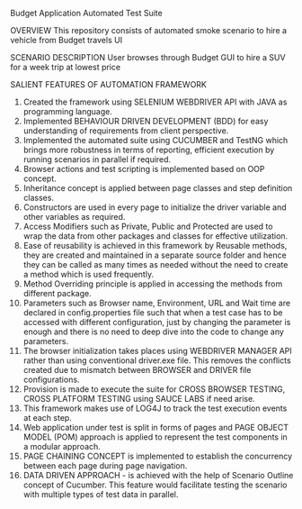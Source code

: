 Budget Application Automated Test Suite

OVERVIEW
This repository consists of automated smoke scenario to hire a vehicle from Budget travels UI

SCENARIO DESCRIPTION
User browses through Budget GUI to hire a SUV for a week trip at lowest price

SALIENT FEATURES OF AUTOMATION FRAMEWORK

1.	Created the framework using SELENIUM WEBDRIVER API with JAVA as programming language.
2.	Implemented BEHAVIOUR DRIVEN DEVELOPMENT (BDD) for easy understanding of requirements from client perspective.
3.	Implemented the automated suite using CUCUMBER and TestNG which brings more robustness in terms of reporting, efficient execution by running scenarios in parallel 
	if required.
4.	Browser actions and test scripting is implemented based on OOP concept. 
5.	Inheritance concept is applied between page classes and step definition classes.
6.	Constructors are used in every page to initialize the driver variable and other variables as required.
7.	Access Modifiers such as Private, Public and Protected are used to wrap the data from other packages and classes for effective utilization.
8.	Ease of reusability is achieved in this framework by Reusable methods, they are created and maintained in a separate source folder and hence they can be called as 
	many times as needed without the need to create a method which is used frequently.
9.	Method Overriding principle is applied in accessing the methods from different package.
10.	Parameters such as Browser name, Environment, URL and Wait time are declared in config.properties file such that when a test case has to be accessed with 
	different configuration, just by changing the parameter is enough and there is no need to deep dive into the code to change any parameters.
11.	The browser initialization takes places using WEBDRIVER MANAGER API rather than using conventional driver.exe file. This removes the conflicts created due to 
	mismatch between BROWSER and DRIVER file configurations.
12.	Provision is made to execute the suite for CROSS BROWSER TESTING, CROSS PLATFORM TESTING using SAUCE LABS if need arise.
13.	This framework makes use of LOG4J to track the test execution events at each step.
14.	Web application under test is split in forms of pages and PAGE OBJECT MODEL (POM) approach is applied to represent the test components in a modular approach.
15.	PAGE CHAINING CONCEPT is implemented to establish the concurrency between each page during page navigation.
16.	DATA DRIVEN APPROACH - is achieved with the help of Scenario Outline concept of Cucumber. This feature would facilitate testing the scenario with multiple types of 
	test data in parallel.
